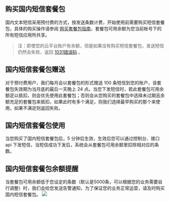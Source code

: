 
## 购买国内短信套餐包
国内文本短信采用预付费的方式，按发送条数计费，开始使用前需要购买短信套餐包，具体的购买操作请参阅 [购买套餐包指南](http://tce.fsphere.cn/document/product/382/13479)，套餐包可用余额为您当前帐号下的所有短信应用所共享。
>注：即使您的云平台账户有余额，但是如果没有购买短信套餐包，发送短信仍然会失败，返回 [1031错误码](http://tce.fsphere.cn/document/product/382/9559#.E8.B4.A6.E6.88.B7.E6.9C.89.E4.BD.99.E9.A2.9D.EF.BC.8C.E4.BD.86.E6.98.AF.E5.8F.91.E9.80.81.E7.9F.AD.E4.BF.A1.E8.BF.94.E5.9B.9E-1031-.E9.94.99.E8.AF.AF.E7.A0.81.EF.BC.88.E4.BD.99.E9.A2.9D.E4.B8.8D.E8.B6.B3.EF.BC.89) 。

## 国内短信套餐包赠送
对于预付费用户，我们每月会以套餐包的形式赠送 100 条短信到您的账户，该套餐包失效期为当月底的最后一天晚上 24 点。当您下发短信时，若此套餐包可用余额足以抵扣，则会优先使用此套餐包；否则会从您购买的套餐包中选择未过期且余额充足的套餐包来抵扣，如果此时有多个满足，则我们选择最早购买的那个来使用，如果不满足则返回失败。

## 国内短信套餐包使用
当您购买了国内短信套餐包后，5 分钟后生效，生效后您可以通过控制台、接口 api 下发短信，当短信成功下发后，系统会从套餐包可用余额里扣除相对应的条数。

## 国内短信套餐包余额提醒
当套餐包可用余额低于您设定的条数（默认是5000条，可以根据您的业务需要自行调整）时，我们会给您发送告警通知，为了保证您的业务正常运营，请及时购买国内短信套餐包。
![](http://imgcache.tce.fsphere.cn/static/mc.qcloudimg.com/static/img/0334a301a4a517fa35c607197c3d8fd9/image.png)

